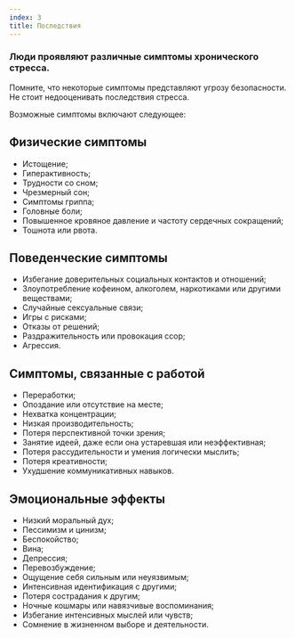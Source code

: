 ```yaml
---
index: 3
title: Последствия
---
```

### Люди проявляют различные симптомы хронического стресса.

Помните, что некоторые симптомы представляют угрозу безопасности. Не стоит недооценивать последствия стресса.

Возможные симптомы включают следующее:

## Физические симптомы

*   Истощение;
*   Гиперактивность;
*   Трудности со сном;
*   Чрезмерный сон;
*   Симптомы гриппа;
*   Головные боли;
*   Повышенное кровяное давление и частоту сердечных сокращений;
*   Тошнота или рвота.

## Поведенческие симптомы

*   Избегание доверительных социальных контактов и отношений;
*   Злоупотребление кофеином, алкоголем, наркотиками или другими веществами;
*   Случайные сексуальные связи;
*   Игры с рисками;
*   Отказы от решений;
*   Раздражительность или провокация ссор;
*   Агрессия.

## Симптомы, связанные с работой

*   Переработки;
*   Опоздание или отсутствие на месте;
*   Нехватка концентрации;
*   Низкая производительность;
*   Потеря перспективной точки зрения;
*   Занятие идеей, даже если она устаревшая или неэффективная;
*   Потеря рассудительности и умения логически мыслить;
*   Потеря креативности;
*   Ухудшение коммуникативных навыков.

## Эмоциональные эффекты

*   Низкий моральный дух;
*   Пессимизм и цинизм;
*   Беспокойство;
*   Вина;
*   Депрессия;
*   Перевозбуждение;
*   Ощущение себя сильным или неуязвимым;
*   Интенсивная идентификация с другими;
*   Потеря сострадания к другим;
*   Ночные кошмары или навязчивые воспоминания;
*   Избегание интенсивных мыслей или чувств;
*   Сомнение в жизненном выборе и деятельности.